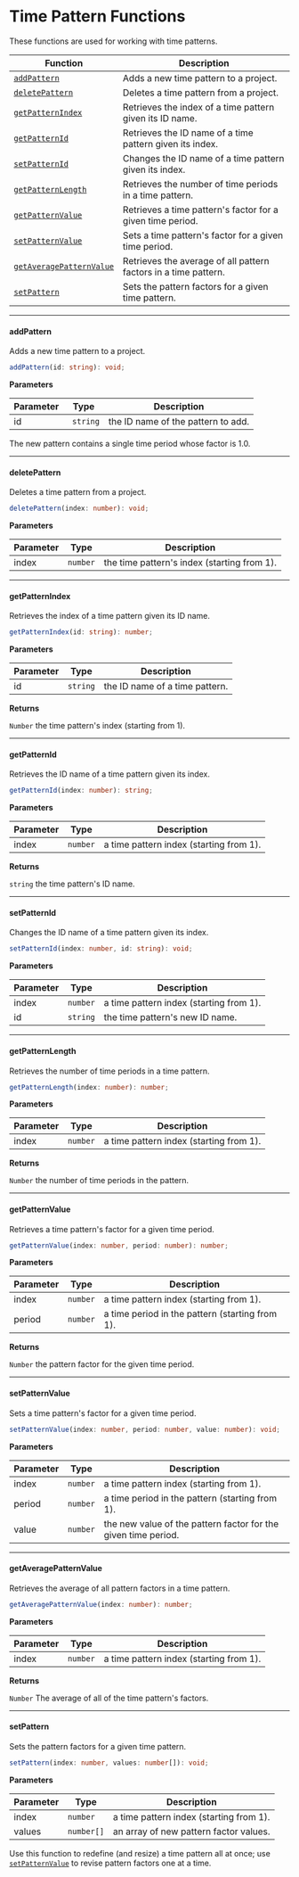 # Time Pattern Functions

These functions are used for working with time patterns.

| Function                                                                  | Description                                                     |
| ------------------------------------------------------------------------- | --------------------------------------------------------------- |
| <a href="#addpattern"><code>addPattern</code></a>                         | Adds a new time pattern to a project.                           |
| <a href="#deletepattern"><code>deletePattern</code></a>                   | Deletes a time pattern from a project.                          |
| <a href="#getpatternindex"><code>getPatternIndex</code></a>               | Retrieves the index of a time pattern given its ID name.        |
| <a href="#getpatternid"><code>getPatternId</code></a>                     | Retrieves the ID name of a time pattern given its index.        |
| <a href="#setpatternid"><code>setPatternId</code></a>                     | Changes the ID name of a time pattern given its index.          |
| <a href="#getPatternLength"><code>getPatternLength</code></a>             | Retrieves the number of time periods in a time pattern.         |
| <a href="#getpatternvalue"><code>getPatternValue</code></a>               | Retrieves a time pattern's factor for a given time period.      |
| <a href="#setpatternvalue"><code>setPatternValue</code></a>               | Sets a time pattern's factor for a given time period.           |
| <a href="#getaveragepatternvalue"><code>getAveragePatternValue</code></a> | Retrieves the average of all pattern factors in a time pattern. |
| <a href="#setpattern"><code>setPattern</code></a>                         | Sets the pattern factors for a given time pattern.              |

---

#### addPattern

Adds a new time pattern to a project.

```typescript
addPattern(id: string): void;
```

**Parameters**

| Parameter | Type                 | Description                        |
| --------- | -------------------- | ---------------------------------- |
| id        | <code> string</code> | the ID name of the pattern to add. |

The new pattern contains a single time period whose factor is 1.0.

---

#### deletePattern

Deletes a time pattern from a project.

```typescript
deletePattern(index: number): void;
```

**Parameters**

| Parameter | Type                | Description                                 |
| --------- | ------------------- | ------------------------------------------- |
| index     | <code>number</code> | the time pattern's index (starting from 1). |

---

#### getPatternIndex

Retrieves the index of a time pattern given its ID name.

```typescript
getPatternIndex(id: string): number;
```

**Parameters**

| Parameter | Type                | Description                    |
| --------- | ------------------- | ------------------------------ |
| id        | <code>string</code> | the ID name of a time pattern. |

**Returns**

<code>Number</code>
the time pattern's index (starting from 1).

---

#### getPatternId

Retrieves the ID name of a time pattern given its index.

```typescript
getPatternId(index: number): string;
```

**Parameters**

| Parameter | Type                | Description                             |
| --------- | ------------------- | --------------------------------------- |
| index     | <code>number</code> | a time pattern index (starting from 1). |

**Returns**

<code>string</code>
the time pattern's ID name.

---

#### setPatternId

Changes the ID name of a time pattern given its index.

```typescript
setPatternId(index: number, id: string): void;
```

**Parameters**

| Parameter | Type                | Description                             |
| --------- | ------------------- | --------------------------------------- |
| index     | <code>number</code> | a time pattern index (starting from 1). |
| id        | <code>string</code> | the time pattern's new ID name.         |

---

#### getPatternLength

Retrieves the number of time periods in a time pattern.

```typescript
getPatternLength(index: number): number;
```

**Parameters**

| Parameter | Type                | Description                             |
| --------- | ------------------- | --------------------------------------- |
| index     | <code>number</code> | a time pattern index (starting from 1). |

**Returns**

<code>Number</code>
the number of time periods in the pattern.

---

#### getPatternValue

Retrieves a time pattern's factor for a given time period.

```typescript
getPatternValue(index: number, period: number): number;
```

**Parameters**

| Parameter | Type                | Description                                     |
| --------- | ------------------- | ----------------------------------------------- |
| index     | <code>number</code> | a time pattern index (starting from 1).         |
| period    | <code>number</code> | a time period in the pattern (starting from 1). |

**Returns**

<code>Number</code>
the pattern factor for the given time period.

---

#### setPatternValue

Sets a time pattern's factor for a given time period.

```typescript
setPatternValue(index: number, period: number, value: number): void;
```

**Parameters**

| Parameter | Type                | Description                                                    |
| --------- | ------------------- | -------------------------------------------------------------- |
| index     | <code>number</code> | a time pattern index (starting from 1).                        |
| period    | <code>number</code> | a time period in the pattern (starting from 1).                |
| value     | <code>number</code> | the new value of the pattern factor for the given time period. |

---

#### getAveragePatternValue

Retrieves the average of all pattern factors in a time pattern.

```typescript
getAveragePatternValue(index: number): number;
```

**Parameters**

| Parameter | Type                | Description                             |
| --------- | ------------------- | --------------------------------------- |
| index     | <code>number</code> | a time pattern index (starting from 1). |

**Returns**

<code>Number</code>
The average of all of the time pattern's factors.

---

#### setPattern

Sets the pattern factors for a given time pattern.

```typescript
setPattern(index: number, values: number[]): void;
```

**Parameters**

| Parameter | Type                  | Description                             |
| --------- | --------------------- | --------------------------------------- |
| index     | <code>number</code>   | a time pattern index (starting from 1). |
| values    | <code>number[]</code> | an array of new pattern factor values.  |

Use this function to redefine (and resize) a time pattern all at once; use <a href="#setpatternvalue"><code>setPatternValue</code></a> to revise pattern factors one at a time.
